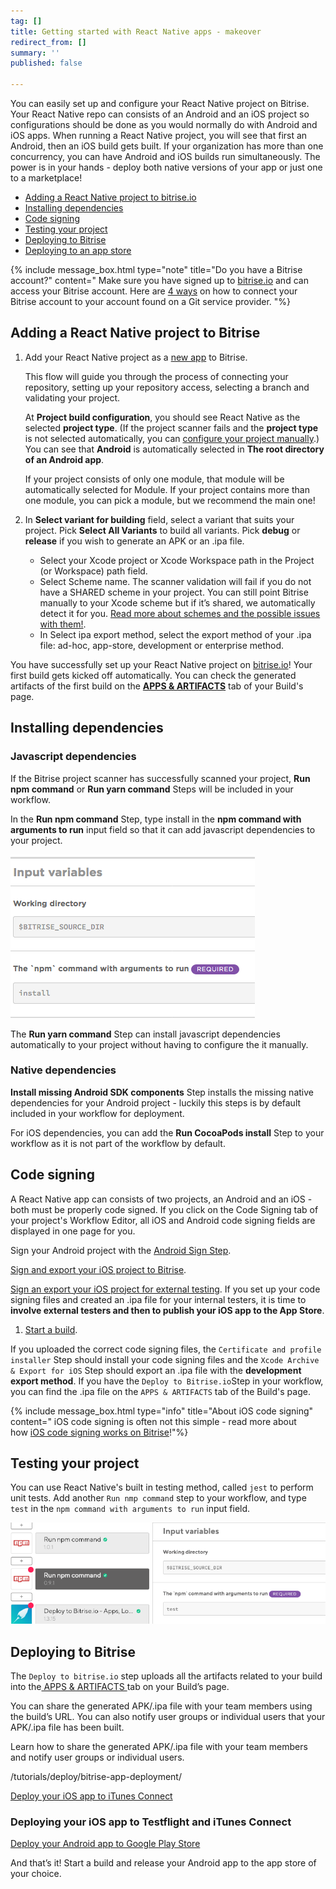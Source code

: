 ```yaml
---
tag: []
title: Getting started with React Native apps - makeover
redirect_from: []
summary: ''
published: false

---
```

You can easily set up and configure your React Native project on Bitrise. Your React Native repo can consists of an Android and an iOS project so configurations should be done as you would normally do with Android and iOS apps. When running a React Native project, you will see that first an Android, then an iOS build gets built. If your organization has more than one concurrency, you can have Android and iOS builds run simultaneously. The power is in your hands - deploy both native versions of your app or just one to a marketplace!

* [Adding a React Native project to bitrise.io](/getting-started/getting-started-with-react-native-apps/#adding-a-react-native-project-to-bitriseio)
* [Installing dependencies](/getting-started/getting-started-with-react-native-apps/#installing-dependencies)
* [Code signing](/getting-started/getting-started-with-react-native-apps/#code-signing)
* [Testing your project](/getting-started/getting-started-with-react-native-apps/#testing-your-project)
* [Deploying to Bitrise](/getting-started/getting-started-with-react-native-apps/#deploying-to-bitrise)
* [Deploying to an app store](/getting-started/getting-started-with-react-native-apps/#deploying-to-an-app-store)

{% include message_box.html type="note" title="Do you have a Bitrise account?" content=" Make sure you have signed up to [bitrise.io](https://www.bitrise.io) and can access your Bitrise account. Here are [4 ways](https://devcenter.bitrise.io/getting-started/index#signing-up-to-bitrise) on how to connect your Bitrise account to your account found on a Git service provider. "%}

## Adding a React Native project to Bitrise

1. Add your React Native project as a [new app](/getting-started/adding-a-new-app/) to Bitrise.

   This flow will guide you through the process of connecting your repository, setting up your repository access, selecting a branch and validating your project.

   At **Project build configuration**, you should see React Native as the selected **project type**. (If the project scanner fails and the **project type** is not selected automatically, you can [configure your project manually](https://devcenter.bitrise.io/getting-started/adding-a-new-app/setting-up-configuration#manual-project-configuration).) You can see that **Android** is automatically selected in **The root directory of an Android app**.

   If your project consists of only one module, that module will be automatically selected for Module. If your project contains more than one module, you can pick a module, but we recommend the main one!
   
3. In **Select variant for building** field, select a variant that suits your project. Pick **Select All Variants** to build all variants. Pick **debug** or **release** if you wish to generate an APK or an .ipa file.
   * Select your Xcode project or Xcode Workspace path in the Project (or Workspace) path field.
   * Select Scheme name. The scanner validation will fail if you do not have a SHARED scheme in your  project. You can still point Bitrise manually to your Xcode scheme but  if it’s shared, we automatically detect it for you. [Read more about schemes and the possible issues with them!](https://devcenter.bitrise.io/troubleshooting/frequent-ios-issues/#xcode-scheme-not-found).
   * In Select ipa export method, select the export method of your .ipa file: ad-hoc, app-store, development or enterprise method.

You have successfully set up your React Native project on [bitrise.io](https://www.bitrise.io)! Your first build gets kicked off automatically. You can check the generated artifacts of the first build on the [**APPS & ARTIFACTS**](/builds/build-artifacts-online/) tab of your Build's page.

## Installing dependencies

### Javascript dependencies

If the Bitrise project scanner has successfully scanned your project, **Run npm command** or **Run yarn command** Steps will be included in your workflow.

In the **Run npm command** Step, type install in the **npm command with arguments to run** input field so that it can add javascript dependencies to your project.

![](/img/run-nmp.png)

The **Run yarn command** Step can install javascript dependencies automatically to your project without having to configure the it manually.

### Native dependencies

**Install missing Android SDK components** Step installs the missing native dependencies  for your Android project - luckily this steps is by default included in your workflow for deployment.

For iOS dependencies, you can add the **Run CocoaPods install** Step to your workflow as it is not part of the workflow by default.

## Code signing

A React Native app can consists of two projects, an Android and an iOS - both must be properly code signed. If you click on the Code Signing tab of your project's Workflow Editor, all iOS and Android code signing fields are displayed in one page for you.

Sign your Android project with the [Android Sign Step](/code-signing/android-code-signing/android-code-signing-using-bitrise-sign-apk-step/).

[Sign and export your iOS project to Bitrise](/deploy/ios-deploy/deploying-an-ios-app-to-bitrise-io/).

[Sign an export your iOS project for external testing](/deploy/ios-deploy/deploying-an-ios-app-for-external-testing/). If you set up your code signing files and created an .ipa file for your internal testers, it is time to **involve external testers and then to publish your iOS app to the App Store**.

1. [Start a build](https://devcenter.bitrise.io/builds/starting-builds-manually/).

If you uploaded the correct code signing files, the `Certificate and profile installer` Step should install your code signing files and the `Xcode Archive & Export for iOS` Step should export an .ipa file with the **development export method**. If you have the `Deploy to Bitrise.io`Step in your workflow, you can find the .ipa file on the `APPS & ARTIFACTS` tab of the Build's page.

{% include message_box.html type="info" title="About iOS code signing" content=" iOS code signing is often not this simple - read more about how [iOS code signing works on Bitrise](https://devcenter.bitrise.io/code-signing/ios-code-signing/code-signing)!"%}

## Testing your project

You can use React Native's built in testing method, called `jest` to perform unit tests.  Add another `Run nmp command` step to your workflow, and type `test` in the `npm command with arguments to run` input field.

![](/img/test-npm.png)

## Deploying to Bitrise

The `Deploy to bitrise.io` step uploads all the artifacts related to your build into the[ APPS & ARTIFACTS ](https://devcenter.bitrise.io/builds/build-artifacts-online/)tab on your Build’s page.

You can share the generated APK/.ipa file with your team members using the build’s URL. You can also notify user groups or individual users that your APK/.ipa file has been built.

Learn how to share the generated APK/.ipa file with your team members and notify user groups or individual users.

/tutorials/deploy/bitrise-app-deployment/

[Deploy your iOS app to iTunes Connect](/deploy/ios-deploy/deploying-an-ios-app-to-itunes-connect/)

### Deploying your iOS app to Testflight and iTunes Connect

[Deploy your Android app to Google Play Store](/deploy/android-deploy/deploying-android-apps/)

And that’s it! Start a build and release your Android app to the app store of your choice.